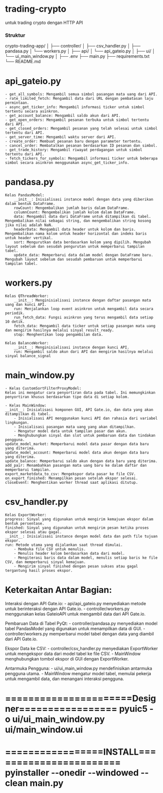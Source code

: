 # trading-crypto
 untuk trading crypto dengan HTTP API

### Struktur
crypto-trading-app/
│
├── controller/
│   ├── csv_handler.py
│   ├── pandasa.py
│   └── workers.py
│
├── api/
│   └── api_gateio.py
│
├── ui/
│   └── ui_main_window.py
│
├── .env
├── main.py
├── requirements.txt
└── README.md

# api_gateio.py
    - get_all_symbols: Mengambil semua simbol pasangan mata uang dari API.
    - rate_limited_fetch: Mengambil data dari URL dengan pembatasan laju permintaan.
    - async_get_ticker_info: Mengambil informasi ticker untuk simbol tertentu secara asinkron.
    - get_account_balance: Mengambil saldo akun dari API.
    - get_open_orders: Mengambil pesanan terbuka untuk simbol tertentu dari API.
    - get_closed_orders: Mengambil pesanan yang telah selesai untuk simbol tertentu dari API.
    - get_server_time: Mengambil waktu server dari API.
    - create_order: Membuat pesanan baru dengan parameter tertentu.
    - cancel_order: Membatalkan pesanan berdasarkan ID pesanan dan simbol.
    - get_trade_history: Mengambil riwayat perdagangan untuk simbol tertentu dari API.
    - fetch_tickers_for_symbols: Mengambil informasi ticker untuk beberapa simbol secara asinkron menggunakan async_get_ticker_info.

# pandasa.py
    Kelas PandasModel:
        __init__: Inisialisasi instance model dengan data yang diberikan dalam bentuk DataFrame.
        rowCount: Mengembalikan jumlah baris dalam DataFrame.
        columnCount: Mengembalikan jumlah kolom dalam DataFrame.
        data: Mengambil data dari DataFrame untuk ditampilkan di tabel. Mengembalikan nilai sebagai string, dan mengembalikan string kosong jika nilai adalah NaN.
        headerData: Mengambil data header untuk kolom dan baris. Mengembalikan nama kolom untuk header horizontal dan indeks baris untuk header vertikal.
        sort: Mengurutkan data berdasarkan kolom yang dipilih. Mengubah layout sebelum dan sesudah pengurutan untuk memperbarui tampilan tabel.
        update_data: Memperbarui data dalam model dengan DataFrame baru. Mengubah layout sebelum dan sesudah pembaruan untuk memperbarui tampilan tabel.

# workers.py
    Kelas QThreadWorker:
        __init__: Menginisialisasi instance dengan daftar pasangan mata uang dan kunci API.
        run: Menjalankan loop event asinkron untuk mengambil data secara periodik.
        run_fetch_data: Fungsi asinkron yang terus mengambil data setiap 10 detik.
        fetch_data: Mengambil data ticker untuk setiap pasangan mata uang dan mengirim hasilnya melalui sinyal result_ready.
        stop: Menghentikan loop pengambilan data.

    Kelas BalanceWorker:
        __init__: Menginisialisasi instance dengan kunci API.
        run: Mengambil saldo akun dari API dan mengirim hasilnya melalui sinyal balance_signal

# main_window.py
    - Kelas CustomSortFilterProxyModel:
    Kelas ini mengatur cara penyortiran data pada tabel. Ini memungkinkan penyortiran khusus berdasarkan tipe data di setiap kolom.

    - Kelas MainWindow:
    __init__: Inisialisasi komponen GUI, API Gate.io, dan data yang akan ditampilkan di tabel.
        - Inisialisasi API menggunakan kunci API dan rahasia dari variabel lingkungan.
        - Inisialisasi pasangan mata uang yang akan ditampilkan.
        - Mengatur model data untuk tampilan pasar dan akun.
        - Menghubungkan sinyal dan slot untuk pembaruan data dan tindakan pengguna.
    update_model_market: Memperbarui model data pasar dengan data baru yang diterima.
    update_model_account: Memperbarui model data akun dengan data baru yang diterima.
    update_balance: Memperbarui saldo akun dengan data baru yang diterima.
    add_pair: Menambahkan pasangan mata uang baru ke dalam daftar dan memperbarui tampilan.
    export_marketdata_to_csv: Mengekspor data pasar ke file CSV.
    on_export_finished: Menampilkan pesan setelah ekspor selesai.
    closeEvent: Menghentikan worker thread saat aplikasi ditutup.

# csv_handler.py
    Kelas ExportWorker:
    progress: Sinyal yang digunakan untuk mengirim kemajuan ekspor dalam bentuk persentase.
    finished: Sinyal yang digunakan untuk mengirim pesan ketika proses ekspor selesai atau gagal.
    __init__: Inisialisasi instance dengan model data dan path file tujuan ekspor.
    run: Metode utama yang dijalankan saat thread dimulai.
        - Membuka file CSV untuk menulis.
        - Menulis header kolom berdasarkan data dari model.
        - Mengiterasi baris data dalam model, menulis setiap baris ke file CSV, dan memperbarui sinyal kemajuan.
        - Mengirim sinyal finished dengan pesan sukses atau gagal tergantung hasil proses ekspor.

# Keterkaitan Antar Bagian:
Interaksi dengan API Gate.io:
    - api/api_gateio.py menyediakan metode untuk berinteraksi dengan API Gate.io.
    - controller/workers.py menggunakan kelas GateioAPI untuk mengambil data dari API Gate.io.

Pembaruan Data di Tabel PyQt:
    - controller/pandasa.py menyediakan model tabel PandasModel yang digunakan untuk menampilkan data di GUI.
    - controller/workers.py memperbarui model tabel dengan data yang diambil dari API Gate.io.

Ekspor Data ke CSV:
    - controller/csv_handler.py menyediakan ExportWorker untuk mengekspor data dari model tabel ke file CSV.
    - MainWindow menghubungkan tombol ekspor di GUI dengan ExportWorker.

Antarmuka Pengguna:
    - ui/ui_main_window.py mendefinisikan antarmuka pengguna utama.
    - MainWindow mengatur model tabel, memulai pekerja untuk mengambil data, dan menangani interaksi pengguna.

======================Designer=================
pyuic5 -o ui/ui_main_window.py ui/main_window.ui
===============================================
=================INSTALL=======================
pyinstaller --onedir --windowed --clean main.py
===============================================